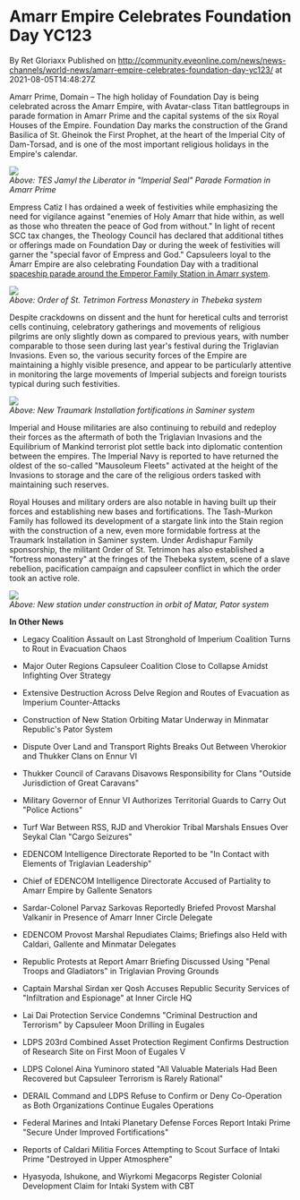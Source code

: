 # Amarr Empire Celebrates Foundation Day YC123
By Ret Gloriaxx
Published on http://community.eveonline.com/news/news-channels/world-news/amarr-empire-celebrates-foundation-day-yc123/ at 2021-08-05T14:48:27Z

Amarr Prime, Domain – The high holiday of Foundation Day is being celebrated across the Amarr Empire, with Avatar-class Titan battlegroups in parade formation in Amarr Prime and the capital systems of the six Royal Houses of the Empire. Foundation Day marks the construction of the Grand Basilica of St. Gheinok the First Prophet, at the heart of the Imperial City of Dam-Torsad, and is one of the most important religious holidays in the Empire's calendar.

![](https://web.ccpgamescdn.com/fiction/eveonline/worldnews/images/avatar_parade_amarr_prime.png)  
_Above: TES Jamyl the Liberator in "Imperial Seal" Parade Formation in Amarr Prime_

Empress Catiz I has ordained a week of festivities while emphasizing the need for vigilance against "enemies of Holy Amarr that hide within, as well as those who threaten the peace of God from without." In light of recent SCC tax changes, the Theology Council has declared that additional tithes or offerings made on Foundation Day or during the week of festivities will garner the "special favor of Empress and God." Capsuleers loyal to the Amarr Empire are also celebrating Foundation Day with a traditional [spaceship parade around the Emperor Family Station in Amarr system](https://forums.eveonline.com/t/event-foundation-day-yc-123/320593).

![](https://web.ccpgamescdn.com/fiction/eveonline/worldnews/images/tetrimon_monastery_thebeka.png)  
_Above: Order of St. Tetrimon Fortress Monastery in Thebeka system_

Despite crackdowns on dissent and the hunt for heretical cults and terrorist cells continuing, celebratory gatherings and movements of religious pilgrims are only slightly down as compared to previous years, with number comparable to those seen during last year's festival during the Triglavian Invasions. Even so, the various security forces of the Empire are maintaining a highly visible presence, and appear to be particularly attentive in monitoring the large movements of Imperial subjects and foreign tourists typical during such festivities.

![](https://web.ccpgamescdn.com/fiction/eveonline/worldnews/images/new_traumark_installation.png)  
_Above: New Traumark Installation fortifications in Saminer system_

Imperial and House militaries are also continuing to rebuild and redeploy their forces as the aftermath of both the Triglavian Invasions and the Equilibrium of Mankind terrorist plot settle back into diplomatic contention between the empires. The Imperial Navy is reported to have returned the oldest of the so-called "Mausoleum Fleets" activated at the height of the Invasions to storage and the care of the religious orders tasked with maintaining such reserves.

Royal Houses and military orders are also notable in having built up their forces and establishing new bases and fortifications. The Tash-Murkon Family has followed its development of a stargate link into the Stain region with the construction of a new, even more formidable fortress at the Traumark Installation in Saminer system. Under Ardishapur Family sponsorship, the militant Order of St. Tetrimon has also established a "fortress monastery" at the fringes of the Thebeka system, scene of a slave rebellion, pacification campaign and capsuleer conflict in which the order took an active role.

![](https://web.ccpgamescdn.com/fiction/eveonline/worldnews/images/new_matar_stn_construction.png)  
_Above: New station under construction in orbit of Matar, Pator system_

**In Other News**

- Legacy Coalition Assault on Last Stronghold of Imperium Coalition Turns to Rout in Evacuation Chaos

- Major Outer Regions Capsuleer Coalition Close to Collapse Amidst Infighting Over Strategy

- Extensive Destruction Across Delve Region and Routes of Evacuation as Imperium Counter-Attacks

- Construction of New Station Orbiting Matar Underway in Minmatar Republic's Pator System

- Dispute Over Land and Transport Rights Breaks Out Between Vherokior and Thukker Clans on Ennur VI

- Thukker Council of Caravans Disavows Responsibility for Clans "Outside Jurisdiction of Great Caravans"

- Military Governor of Ennur VI Authorizes Territorial Guards to Carry Out "Police Actions"

- Turf War Between RSS, RJD and Vherokior Tribal Marshals Ensues Over Seykal Clan "Cargo Seizures"

- EDENCOM Intelligence Directorate Reported to be "In Contact with Elements of Triglavian Leadership"

- Chief of EDENCOM Intelligence Directorate Accused of Partiality to Amarr Empire by Gallente Senators

- Sardar-Colonel Parvaz Sarkovas Reportedly Briefed Provost Marshal Valkanir in Presence of Amarr Inner Circle Delegate

- EDENCOM Provost Marshal Repudiates Claims; Briefings also Held with Caldari, Gallente and Minmatar Delegates

- Republic Protests at Report Amarr Briefing Discussed Using "Penal Troops and Gladiators" in Triglavian Proving Grounds

- Captain Marshal Sirdan xer Qosh Accuses Republic Security Services of "Infiltration and Espionage" at Inner Circle HQ

- Lai Dai Protection Service Condemns "Criminal Destruction and Terrorism" by Capsuleer Moon Drilling in Eugales

- LDPS 203rd Combined Asset Protection Regiment Confirms Destruction of Research Site on First Moon of Eugales V

- LDPS Colonel Aina Yuminoro stated "All Valuable Materials Had Been Recovered but Capsuleer Terrorism is Rarely Rational"

- DERAIL Command and LDPS Refuse to Confirm or Deny Co-Operation as Both Organizations Continue Eugales Operations

- Federal Marines and Intaki Planetary Defense Forces Report Intaki Prime "Secure Under Improved Fortifications"

- Reports of Caldari Militia Forces Attempting to Scout Surface of Intaki Prime "Destroyed in Upper Atmosphere"

- Hyasyoda, Ishukone, and Wiyrkomi Megacorps Register Colonial Development Claim for Intaki System with CBT

&nbsp;


